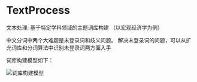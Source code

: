 # TextProcess
文本处理: 基于特定学科领域的主题词库构建 （以宏观经济学为例）

中文分词中两个大难题是未登录词和歧义问题。
解决未登录词的问题，可以从扩充词库和分词算法中识别未登录词两方面入手

词库构建模型如下：

![词库构建模型](http://ww1.sinaimg.cn/large/005LZfaWgy1fieq0ad57wj31kw0pxjup&690)
